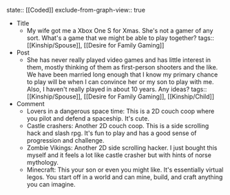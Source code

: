 state:: [[Coded]]
exclude-from-graph-view:: true

- Title
  - My wife got me a Xbox One S for Xmas. She's not a gamer of any sort. What's a game that we might be able to play together?
    tags:: [[Kinship/Spouse]], [[Desire for Family Gaming]]
- Post
  - She has never really played video games and has little interest in them, mostly thinking of them as first-person shooters and the like. We have been married long enough that I know my primary chance to play will be when I can convince her or my son to play with me. Also, I haven't really played in about 10 years. Any ideas?
    tags:: [[Kinship/Spouse]], [[Desire for Family Gaming]], [[Kinship/Child]]
- Comment
  - Lovers in a dangerous space time: This is a 2D couch coop where you pilot and defend a spaceship. It's cute.
  - Castle crashers: Another 2D couch coop. This is a side scrolling hack and slash rpg. It's fun to play and has a good sense of progression and challenge.
  - Zombie Vikings: Another 2D side scrolling hacker. I just bought this myself and it feels a lot like castle crasher but with hints of norse mythology.
  - Minecraft: This your son or even you might like. It's essentially virtual legos. You start off in a world and can mine, build, and craft anything you can imagine.
